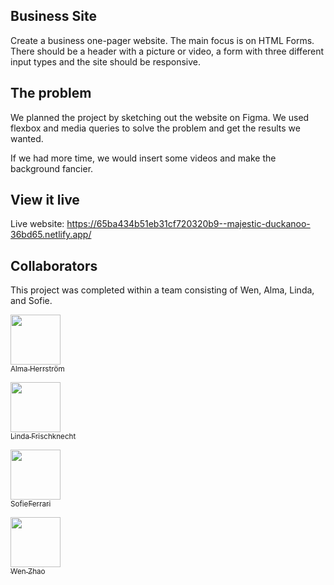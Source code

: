 ## Business Site

Create a business one-pager website. The main focus is on HTML Forms.
There should be a header with a picture or video, a form with three different input types and the site should be responsive.

## The problem

We planned the project by sketching out the website on Figma. We used flexbox and media queries to solve the problem and get the results we wanted.

If we had more time, we would insert some videos and make the background fancier.

## View it live

Live website: https://65ba434b51eb31cf720320b9--majestic-duckanoo-36bd65.netlify.app/

## Collaborators
This project was completed within a team consisting of Wen, Alma, Linda, and Sofie.

[<img src="https://github.com/almaherris.png" width="80px;"/><br /><sub>Alma Herrström</sub>](https://github.com/almaherris)

[<img src="https://github.com/linda-f.png" width="80px;"/><br /><sub>Linda Frischknecht</sub>](https://github.com/linda-f)

[<img src="https://github.com/SofieFerrari.png" width="80px;"/><br /><sub>SofieFerrari</sub>](https://github.com/SofieFerrari)

[<img src="https://github.com/wwenzz.png" width="80px;"/><br /><sub>Wen Zhao</sub>](https://github.com/wwenzz)


